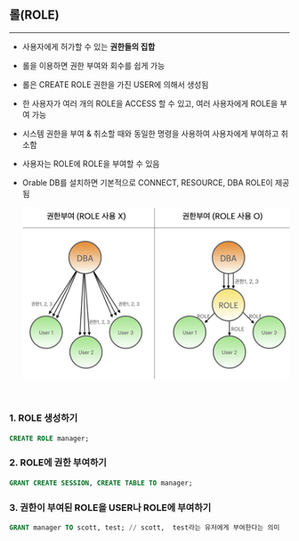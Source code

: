 ## 롤(ROLE)
---
- 사용자에게 허가할 수 있는 **권한들의 집합**
- 롤을 이용하면 권한 부여와 회수를 쉽게 가능 
- 롤은 CREATE ROLE 권한을 가진 USER에 의해서 생성됨 
- 한 사용자가 여러 개의 ROLE을 ACCESS 할 수 있고, 여러 사용자에게 ROLE을 부여 가능 
- 시스템 권한을 부여 & 취소할 때와 동일한 명령을 사용하여 사용자에게 부여하고 취소함 
- 사용자는 ROLE에 ROLE을 부여할 수 있음
- Orable DB를 설치하면 기본적으로 CONNECT, RESOURCE, DBA ROLE이 제공됨 


    ![](./img/ROLE.png)

<br>

### 1. ROLE 생성하기 

```SQL
CREATE ROLE manager;
```

### 2. ROLE에 권한 부여하기 

```SQL
GRANT CREATE SESSION, CREATE TABLE TO manager;
```

### 3. 권한이 부여된 ROLE을 USER나 ROLE에 부여하기 

```SQL
GRANT manager TO scott, test; // scott,  test라는 유저에게 부여한다는 의미 
```